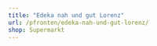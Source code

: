 ```yaml
---
title: "Edeka nah und gut Lorenz"
url: /pfronten/edeka-nah-und-gut-lorenz/
shop: Supermarkt
---
```


